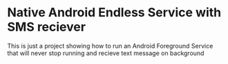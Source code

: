 # Native Android Endless Service with SMS reciever

This is just a project showing how to run an Android Foreground Service that will never stop running and recieve text message on  background
